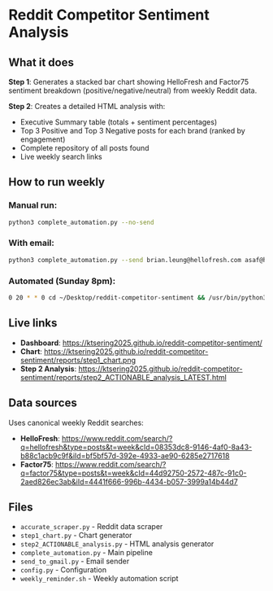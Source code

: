 # Reddit Competitor Sentiment Analysis

## What it does

**Step 1**: Generates a stacked bar chart showing HelloFresh and Factor75 sentiment breakdown (positive/negative/neutral) from weekly Reddit data.

**Step 2**: Creates a detailed HTML analysis with:
- Executive Summary table (totals + sentiment percentages)
- Top 3 Positive and Top 3 Negative posts for each brand (ranked by engagement)
- Complete repository of all posts found
- Live weekly search links

## How to run weekly

### Manual run:
```bash
python3 complete_automation.py --no-send
```

### With email:
```bash
python3 complete_automation.py --send brian.leung@hellofresh.com asaf@hellofresh.com
```

### Automated (Sunday 8pm):
```bash
0 20 * * 0 cd ~/Desktop/reddit-competitor-sentiment && /usr/bin/python3 complete_automation.py --send brian.leung@hellofresh.com asaf@hellofresh.com >> automation.log 2>&1
```

## Live links

- **Dashboard**: https://ktsering2025.github.io/reddit-competitor-sentiment/
- **Chart**: https://ktsering2025.github.io/reddit-competitor-sentiment/reports/step1_chart.png
- **Step 2 Analysis**: https://ktsering2025.github.io/reddit-competitor-sentiment/reports/step2_ACTIONABLE_analysis_LATEST.html

## Data sources

Uses canonical weekly Reddit searches:
- **HelloFresh**: https://www.reddit.com/search/?q=hellofresh&type=posts&t=week&cId=08353dc8-9146-4af0-8a43-b88c1acb9c9f&iId=bf5bf57d-392e-4933-ae90-6285e2717618
- **Factor75**: https://www.reddit.com/search/?q=factor75&type=posts&t=week&cId=44d92750-2572-487c-91c0-2aed826ec3ab&iId=4441f666-996b-4434-b057-3999a14b44d7

## Files

- `accurate_scraper.py` - Reddit data scraper
- `step1_chart.py` - Chart generator
- `step2_ACTIONABLE_analysis.py` - HTML analysis generator
- `complete_automation.py` - Main pipeline
- `send_to_gmail.py` - Email sender
- `config.py` - Configuration
- `weekly_reminder.sh` - Weekly automation script